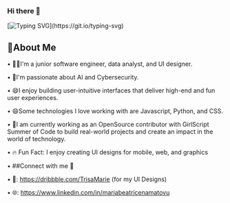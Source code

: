 
### Hi there 👋


[![Typing SVG](https://readme-typing-svg.demolab.com?font=Fira+Code&pause=1000&random=false&width=435&lines=I'm+Maria+Beatrice.+;I'm+a+Junior+Software+Engineer+;and+UI+Designer.)](https://git.io/typing-svg)

## 🌟About Me
•	🧑‍💻I'm a junior software engineer, data analyst, and UI designer.

•	🌱I'm passionate about AI and Cybersecurity. 


•	😄I enjoy building user-intuitive interfaces that deliver high-end and fun user experiences.
 
•	😄Some technologies I love working with are Javascript, Python, and CSS. 


•	🔭I am currently working as an OpenSource contributor with GirlScript Summer of Code to build real-world projects and create an impact in the world of technology.


•	🔥 Fun Fact: I enjoy creating UI designs for mobile, web, and graphics



•	##Connect with me 🤝



•	🏀: https://dribbble.com/TrisaMarie (for my UI Designs)

•	🌐: https://www.linkedin.com/in/mariabeatricenamatovu



<!--
**MariaBeatriceNamatovu/MariaBeatriceNamatovu** is a ✨ _special_ ✨ repository because its `README.md` (this file) appears on your GitHub profile.

Here are some ideas to get you started:

- 🔭 I’m currently working on ...
- 🌱 I’m currently learning ...
- 👯 I’m looking to collaborate on ...
- 🤔 I’m looking for help with ...
- 💬 Ask me about ...
- 📫 How to reach me: ...
- 😄 Pronouns: ...
- ⚡ Fun fact: ...
-->

